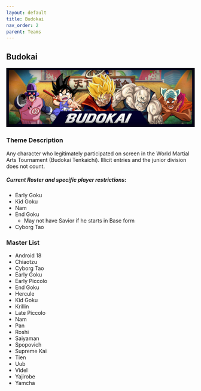 ```yaml
---
layout: default
title: Budokai
nav_order: 2
parent: Teams
---
```

## Budokai

![](../images/budokai.jpg)

### Theme Description
Any character who legitimately participated on screen in the World Martial Arts Tournament (Budokai Tenkaichi). Illicit entries and the junior division does not count.

##### Current Roster and specific player restrictions:
- Early Goku
- Kid Goku
- Nam
- End Goku
    - May not have Savior if he starts in Base form
- Cyborg Tao

### Master List
- Android 18
- Chiaotzu
- Cyborg Tao
- Early Goku
- Early Piccolo
- End Goku
- Hercule
- Kid Goku
- Krillin
- Late Piccolo
- Nam
- Pan
- Roshi
- Saiyaman
- Spopovich
- Supreme Kai
- Tien
- Uub
- Videl
- Yajirobe
- Yamcha
